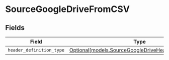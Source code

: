# SourceGoogleDriveFromCSV


## Fields

| Field                                                                                                        | Type                                                                                                         | Required                                                                                                     | Description                                                                                                  |
| ------------------------------------------------------------------------------------------------------------ | ------------------------------------------------------------------------------------------------------------ | ------------------------------------------------------------------------------------------------------------ | ------------------------------------------------------------------------------------------------------------ |
| `header_definition_type`                                                                                     | [Optional[models.SourceGoogleDriveHeaderDefinitionType]](../models/sourcegoogledriveheaderdefinitiontype.md) | :heavy_minus_sign:                                                                                           | N/A                                                                                                          |